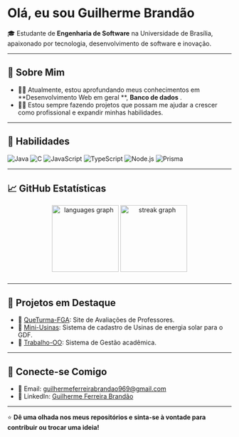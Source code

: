 
#  Olá, eu sou Guilherme Brandão

🎓 Estudante de **Engenharia de Software** na Universidade de Brasília, apaixonado por tecnologia, desenvolvimento de software e inovação.

---

## 🚀 Sobre Mim

- 👨‍💻 Atualmente, estou aprofundando meus conhecimentos em **Desenvolvimento Web em geral **, **Banco de dados** .
- 👨‍💻 Estou sempre fazendo projetos que possam me ajudar a crescer como profissional e expandir minhas habilidades.

---

## 💼 Habilidades

![Java](https://img.shields.io/badge/-Java-007396?logo=java&logoColor=white&style=flat-square)
![C](https://img.shields.io/badge/-C-A8B9CC?logo=c&logoColor=white&style=flat-square)
![JavaScript](https://img.shields.io/badge/-JavaScript-F7DF1E?logo=javascript&logoColor=black&style=flat-square)
![TypeScript](https://img.shields.io/badge/-TypeScript-3178C6?logo=typescript&logoColor=white&style=flat-square)
![Node.js](https://img.shields.io/badge/-Node.js-339933?logo=node.js&logoColor=white&style=flat-square)
![Prisma](https://img.shields.io/badge/-Prisma-2D3748?logo=prisma&logoColor=white&style=flat-square)

---

## 📈 GitHub Estatísticas

<div align="center">
  <img src="https://github-readme-stats.vercel.app/api/top-langs?username=Guibs969&locale=en&hide_title=false&layout=compact&card_width=320&langs_count=5&theme=dracula&hide_border=false&order=2" height="150" alt="languages graph"  />
  <img src="https://streak-stats.demolab.com?user=Guibs969&locale=en&mode=daily&theme=dracula&hide_border=false&border_radius=5&order=3" height="150" alt="streak graph"  />
</div>

###
---

## 📂 Projetos em Destaque

- 🚀 [QueTurma-FGA](https://github.com/QueTurma-FGA): Site de Avaliações de Professores.
- 🚀 [Mini-Usinas](https://github.com/Guibs969/miniUsinas): Sistema de cadastro de Usinas de energia solar para o GDF.
- 🚀 [Trabalho-OO](https://github.com/Trabalho-final-OO/TRABALHO---OO): Sistema de Gestão acadêmica.

---

## 🎉 Conecte-se Comigo

- 📧 Email: [guilhermeferreirabrandao969@gmail.com](guilhermeferreirabrandao969@gmail.com)
- 💼 LinkedIn: [Guilherme Ferreira Brandão](https://www.linkedin.com/in/guilherme-brand%C3%A3o-579687181/)

---


⭐️ **Dê uma olhada nos meus repositórios e sinta-se à vontade para contribuir ou trocar uma ideia!**
